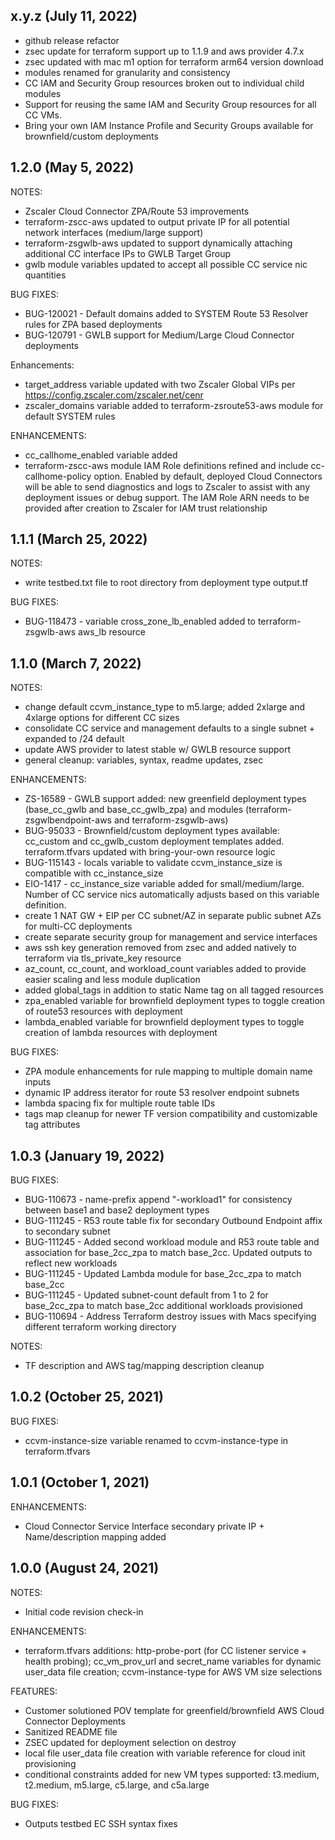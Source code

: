 ## x.y.z (July 11, 2022) 
* github release refactor
* zsec update for terraform support up to 1.1.9 and aws provider 4.7.x
* zsec updated with mac m1 option for terraform arm64 version download
* modules renamed for granularity and consistency
* CC IAM and Security Group resources broken out to individual child modules
* Support for reusing the same IAM and Security Group resources for all CC VMs.
* Bring your own IAM Instance Profile and Security Groups available for brownfield/custom deployments

## 1.2.0 (May 5, 2022)
NOTES:
* Zscaler Cloud Connector ZPA/Route 53 improvements
* terraform-zscc-aws updated to output private IP for all potential network interfaces (medium/large support)
* terraform-zsgwlb-aws updated to support dynamically attaching additional CC interface IPs to GWLB Target Group
* gwlb module variables updated to accept all possible CC service nic quantities

BUG FIXES:
* BUG-120021 - Default domains added to SYSTEM Route 53 Resolver rules for ZPA based deployments
* BUG-120791 - GWLB support for Medium/Large Cloud Connector deployments

Enhancements:
* target_address variable updated with two Zscaler Global VIPs per https://config.zscaler.com/zscaler.net/cenr
* zscaler_domains variable added to terraform-zsroute53-aws module for default SYSTEM rules

ENHANCEMENTS:
* cc_callhome_enabled variable added
* terraform-zscc-aws module IAM Role definitions refined and include cc-callhome-policy option. Enabled by default, deployed Cloud Connectors will be able to send diagnostics and logs to Zscaler to assist with any deployment issues or debug support. The IAM Role ARN needs to be provided after creation to Zscaler for IAM trust relationship


## 1.1.1 (March 25, 2022)
NOTES:
* write testbed.txt file to root directory from deployment type output.tf

BUG FIXES:
* BUG-118473 - variable cross_zone_lb_enabled added to terraform-zsgwlb-aws aws_lb resource

## 1.1.0 (March 7, 2022)
NOTES:
* change default ccvm_instance_type to m5.large; added 2xlarge and 4xlarge options for different CC sizes
* consolidate CC service and management defaults to a single subnet + expanded to /24 default
* update AWS provider to latest stable w/ GWLB resource support
* general cleanup: variables, syntax, readme updates, zsec


ENHANCEMENTS:
* ZS-16589 - GWLB support added: new greenfield deployment types (base_cc_gwlb and base_cc_gwlb_zpa) and modules (terraform-zsgwlbendpoint-aws and terraform-zsgwlb-aws)
* BUG-95033 - Brownfield/custom deployment types available: cc_custom and cc_gwlb_custom deployment templates added. terraform.tfvars updated with bring-your-own resource logic
* BUG-115143 - locals variable to validate ccvm_instance_size is compatible with cc_instance_size
* EIO-1417 - cc_instance_size variable added for small/medium/large. Number of CC service nics automatically adjusts based on this variable definition.
* create 1 NAT GW + EIP per CC subnet/AZ in separate public subnet AZs for multi-CC deployments
* create separate security group for management and service interfaces
* aws ssh key generation removed from zsec and added natively to terraform via tls_private_key resource
* az_count, cc_count, and workload_count variables added to provide easier scaling and less module duplication
* added global_tags in addition to static Name tag on all tagged resources
* zpa_enabled variable for brownfield deployment types to toggle creation of route53 resources with deployment
* lambda_enabled variable for brownfield deployment types to toggle creation of lambda resources with deployment


BUG FIXES:
* ZPA module enhancements for rule mapping to multiple domain name inputs
* dynamic IP address iterator for route 53 resolver endpoint subnets
* lambda spacing fix for multiple route table IDs
* tags map cleanup for newer TF version compatibility and customizable tag attributes


## 1.0.3 (January 19, 2022)
BUG FIXES:
* BUG-110673 - name-prefix append "-workload1" for consistency between base1 and base2 deployment types
* BUG-111245 - R53 route table fix for secondary Outbound Endpoint affix to secondary subnet
* BUG-111245 - Added second workload module and R53 route table and association for base_2cc_zpa to match base_2cc. Updated outputs to reflect new workloads
* BUG-111245 - Updated Lambda module for base_2cc_zpa to match base_2cc
* BUG-111245 - Updated subnet-count default from 1 to 2 for base_2cc_zpa to match base_2cc additional workloads provisioned
* BUG-110694 - Address Terraform destroy issues with Macs specifying different terraform working directory

NOTES:
* TF description and AWS tag/mapping description cleanup


## 1.0.2 (October 25, 2021)
BUG FIXES:
* ccvm-instance-size variable renamed to ccvm-instance-type in terraform.tfvars

## 1.0.1 (October 1, 2021)
ENHANCEMENTS:
* Cloud Connector Service Interface secondary private IP + Name/description mapping added


## 1.0.0 (August 24, 2021)
NOTES:
* Initial code revision check-in

ENHANCEMENTS:
* terraform.tfvars additions: http-probe-port (for CC listener service + health probing); cc_vm_prov_url and secret_name variables for dynamic user_data file creation; ccvm-instance-type for AWS VM size selections

FEATURES:
* Customer solutioned POV template for greenfield/brownfield AWS Cloud Connector Deployments
* Sanitized README file
* ZSEC updated for deployment selection on destroy
* local file user_data file creation with variable reference for cloud init provisioning
* conditional constraints added for new VM types supported: t3.medium, t2.medium, m5.large, c5.large, and c5a.large

BUG FIXES: 
* Outputs testbed EC SSH syntax fixes
